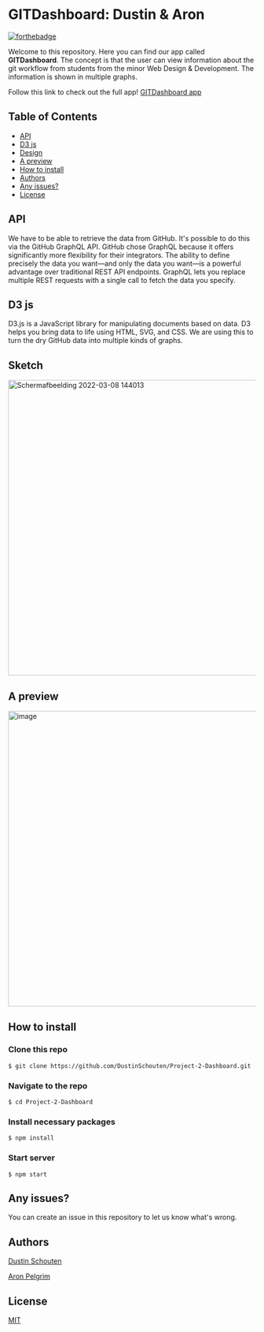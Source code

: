 # GITDashboard: Dustin & Aron
[![forthebadge](https://forthebadge.com/images/badges/check-it-out.svg)](https://forthebadge.com)

Welcome to this repository. Here you can find our app called **GITDashboard**. The concept is that the user can view information about the git workflow from students from the minor Web Design & Development. The information is shown in multiple graphs.

Follow this link to check out the full app!
[GITDashboard app]()

## Table of Contents
-   [API](#api)
-   [D3 js](#d3-js)
-   [Design](#design)
-   [A preview](#a-preview)
-   [How to install](#how-to-install)
-   [Authors](#authors)
-   [Any issues?](#any-issues)
-   [License](#license)

## API
We have to be able to retrieve the data from GitHub. It's possible to do this via the GitHub GraphQL API. GitHub chose GraphQL because it offers significantly more flexibility for their integrators. The ability to define precisely the data you want—and only the data you want—is a powerful advantage over traditional REST API endpoints. GraphQL lets you replace multiple REST requests with a single call to fetch the data you specify.

## D3 js
D3.js is a JavaScript library for manipulating documents based on data. D3 helps you bring data to life using HTML, SVG, and CSS. We are using this to turn the dry GitHub data into multiple kinds of graphs.

## Sketch
<img width="600" alt="Schermafbeelding 2022-03-08 144013" src="https://user-images.githubusercontent.com/74137185/163171120-47594493-ad61-4956-bc28-8a1fe941ca58.jpg">

## A preview
<img width="600" alt="image" src="https://user-images.githubusercontent.com/74137185/163171511-32e42943-f7fb-4764-aa60-a1b2e381fde0.png">


## How to install
### Clone this repo
```
$ git clone https://github.com/DustinSchouten/Project-2-Dashboard.git
```

### Navigate to the repo
```
$ cd Project-2-Dashboard
```

### Install necessary packages
``` 
$ npm install
```

### Start server
 ``` 
$ npm start 
 ```

## Any issues?
You can create an issue in this repository to let us know what's wrong.

## Authors
[Dustin Schouten](https://github.com/DustinSchouten)

[Aron Pelgrim](https://github.com/AronPelgrim)

## License
[MIT](https://github.com/DustinSchouten/Project-2-Dashboard/blob/main/LICENSE)